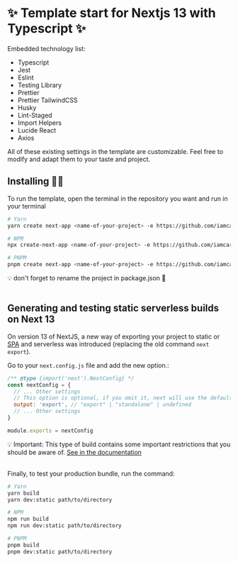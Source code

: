 # ✨ Template start for Nextjs 13 with Typescript ✨

Embedded technology list:

- Typescript
- Jest
- Eslint
- Testing Library
- Prettier
- Prettier TailwindCSS
- Husky
- Lint-Staged
- Import Helpers
- Lucide React
- Axios

All of these existing settings in the template are customizable. Feel free to modify and
adapt them to your taste and project.

## Installing 👨‍💻

To run the template, open the terminal in the repository you want and run in your terminal

```bash
# Yarn
yarn create next-app <name-of-your-project> -e https://github.com/iamcarllosjr/template-next-tailwindcss-ts

# NPM
npx create-next-app <name-of-your-project> -e https://github.com/iamcarllosjr/template-next-tailwindcss-ts

# PNPM
pnpm create next-app <name-of-your-project> -e https://github.com/iamcarllosjr/template-next-tailwindcss-ts
```

<aside>
💡 don't forget to rename the project in package.json 👀
</aside>
<br />

## Generating and testing static serverless builds on Next 13

On version 13 of NextJS, a new way of exporting your project to static or
[SPA](https://developer.mozilla.org/en-US/docs/Glossary/SPA) and serverless was introduced
(replacing the old command `next export`).

Go to your `next.config.js` file and add the new option.:

```jsx
/** @type {import('next').NextConfig} */
const nextConfig = {
  // ... Other settings
  // This option is optional, if you omit it, next will use the default build method ( with server )
  output: 'export', // "export" | "standalone" | undefined
  // ... Other settings
}

module.exports = nextConfig
```

<footer>
💡 Important: This type of build contains some important restrictions that you should be aware of.
<a target='_blank' href='https://nextjs.org/docs/app/building-your-application/deploying/static-exports'>See in the documentation</a>
</footer>
<br />

Finally, to test your production bundle, run the command:

```bash
# Yarn
yarn build
yarn dev:static path/to/directory

# NPM
npm run build
npm run dev:static path/to/directory

# PNPM
pnpm build
pnpm dev:static path/to/directory
```
